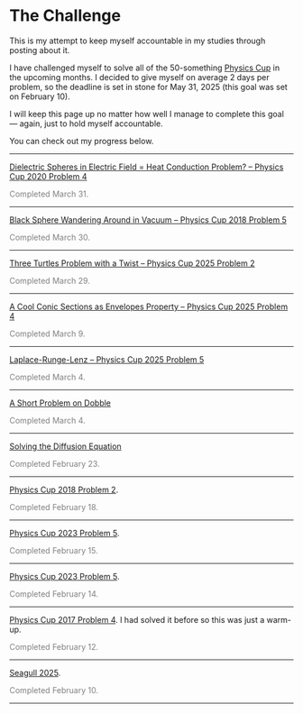 # The Challenge

This is my attempt to keep myself accountable in my studies through posting about it.

I have challenged myself to solve all of the 50-something [Physics Cup](https://physicscup.ee/) in the upcoming months. I decided to give myself on average 2 days per problem, so the deadline is set in stone for May 31, 2025 (this goal was set on February 10).

I will keep this page up no matter how well I manage to complete this goal –– again, just to hold myself accountable.

You can check out my progress below.

---

[Dielectric Spheres in Electric Field = Heat Conduction Problem? – Physics Cup 2020 Problem 4](https://saskiapoldmaa.github.io/?show=PC/PC20/4.md)
<p style="color: gray;">Completed March 31.</p>

---

[Black Sphere Wandering Around in Vacuum – Physics Cup 2018 Problem 5](https://saskiapoldmaa.github.io/?show=PC/PC18/5.md)
<p style="color: gray;">Completed March 30.</p>

---

[Three Turtles Problem with a Twist – Physics Cup 2025 Problem 2](https://saskiapoldmaa.github.io/tetrahedron.html)
<p style="color: gray;">Completed March 29.</p>

---

[A Cool Conic Sections as Envelopes Property – Physics Cup 2025 Problem 4](https://saskiapoldmaa.github.io/?show=PC/PC25/4.md)
<p style="color: gray;">Completed March 9.</p>

---

[Laplace-Runge-Lenz – Physics Cup 2025 Problem 5](https://saskiapoldmaa.github.io/?show=PC/PC25/255.md)
<p style="color: gray;">Completed March 4.</p>

---

[A Short Problem on Dobble](https://saskiapoldmaa.github.io/?show=PC/dobble.md)
<p style="color: gray;">Completed March 4.</p>

---

[Solving the Diffusion Equation](https://saskiapoldmaa.github.io/?show=PC/diffusion.md)
<p style="color: gray;">Completed February 23.</p>

---

[Physics Cup 2018 Problem 2](https://saskiapoldmaa.github.io/?show=PC/PC18/PC182.md).
<p style="color: gray;">Completed February 18.</p>

---

[Physics Cup 2023 Problem 5](https://saskiapoldmaa.github.io/?show=PC/PC25/PC253.md).
<p style="color: gray;">Completed February 15.</p>

---

[Physics Cup 2023 Problem 5](https://saskiapoldmaa.github.io/?show=PC/PC23/PC235.md).
<p style="color: gray;">Completed February 14.</p>

---

[Physics Cup 2017 Problem 4](https://saskiapoldmaa.github.io/?show=PC/PC174/PC174.md). I had solved it before so this was just a warm-up.
<p style="color: gray;">Completed February 12.</p>

---

[Seagull 2025](https://saskiapoldmaa.github.io/?show=kajakas25.md). 
<p style="color: gray;">Completed February 10.</p>

---
